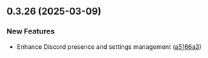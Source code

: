 ## 0.3.26 (2025-03-09)


### New Features

* Enhance Discord presence and settings management ([a5166a3](https://github.com/manga-you-know/desktop/commit/a5166a3aff124ba40c7a4824e7006ba9571d2a2d))

